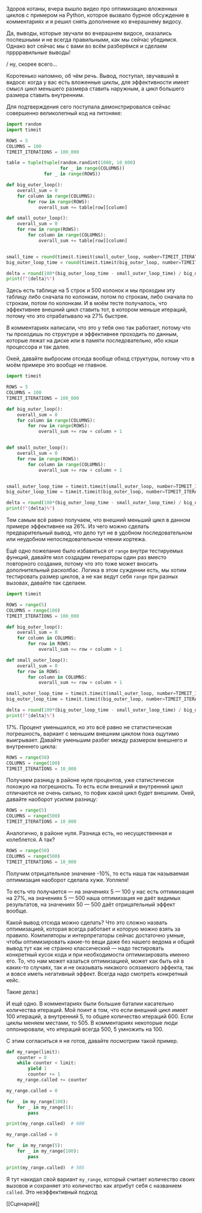Здоров котаны, вчера вышло видео про оптимизацию вложенных циклов с примером на Python, которое вызвало бурное обсуждение в комментариях и я решил снять дополнение ко вчерашнему видосу.

Да, выводы, которые звучали во вчерашнем видосе, оказались поспешными и не всегда правильными, как мы сейчас убедимся. Однако вот сейчас мы с вами во всём разберёмся и сделаем прррравильные выводы!

/ ну, скорее всего...

Коротенько напомню, об чём речь. Вывод, поступал, звучавший в видосе: когда у вас есть вложенные циклы, для эффективности имеет смысл цикл меньшего размера ставить наружным, а цикл большего размера ставить внутренним.

Для подтверждения сего поступала демонстрировался сейчас совершенно великолепный код на питоняке:

```python
import random
import timeit

ROWS = 5
COLUMNS = 100
TIMEIT_ITERATIONS = 100_000

table = tuple(tuple(random.randint(1000, 10_000)
                    for _ in range(COLUMNS))
              for _ in range(ROWS))

def big_outer_loop():
    overall_sum = 0
    for column in range(COLUMNS):
        for row in range(ROWS):
            overall_sum += table[row][column]

def small_outer_loop():
    overall_sum = 0
    for row in range(ROWS):
        for column in range(COLUMNS):
            overall_sum += table[row][column]


small_time = round(timeit.timeit(small_outer_loop, number=TIMEIT_ITERATIONS), 2)
big_outer_loop_time = round(timeit.timeit(big_outer_loop, number=TIMEIT_ITERATIONS), 2)

delta = round(100*(big_outer_loop_time - small_outer_loop_time) / big_outer_loop_time)
print(f"{delta}%")
```

Здесь есть таблице на 5 строк и 500 колонок и мы проходим эту таблицу либо сначала по колонкам, потом по строкам, либо сначала по строкам, потом по колонкам. И в моём тесте получалось, что эффективнее внешний цикл ставить тот, в котором меньше итераций, потому что это отрабатывало на 27% быстрее.

В комментариях написали, что это у тебя оно так работает, потому что ты проходишь по структуре и эффективнее проходить по данным, которые лежат на диске или в памяти последовательно, ибо кэши процессора и так далее.

Окей, давайте выбросим отсюда вообще обход структуры, потому что в моём примере это вообще не главное.

```python
import timeit

ROWS = 5
COLUMNS = 100
TIMEIT_ITERATIONS = 100_000

def big_outer_loop():
    overall_sum = 0
    for column in range(COLUMNS):
        for row in range(ROWS):
            overall_sum += row + column + 1


def small_outer_loop():
    overall_sum = 0
    for row in range(ROWS):
        for column in range(COLUMNS):
            overall_sum += row + column + 1


small_outer_loop_time = timeit.timeit(small_outer_loop, number=TIMEIT_ITERATIONS)
big_outer_loop_time = timeit.timeit(big_outer_loop, number=TIMEIT_ITERATIONS)

delta = round(100*(big_outer_loop_time - small_outer_loop_time) / big_outer_loop_time)
print(f"{delta}%")
```

Тем самым всё равно получаем, что внешний меньший цикл в данном примере эффективнее на 26%. Из чего можно сделать предварительный вывод, что дело тут не в удобном последовательном или неудобном непоследовательном чтении кортежа.

Ещё одно пожелание было избавиться от `range` внутри тестируемых функций, давайте мол создадим генераторы один раз вместо повторного создания, потому что это тоже может вносить дополнительный расколбас. Логика в этом суждении есть, мы хотим тестировать размер циклов, а не как ведут себя `range` при разных вызовах, давайте так сделаем.

```python
import timeit

ROWS = range(5)
COLUMNS = range(100)
TIMEIT_ITERATIONS = 100_000

def big_outer_loop():
    overall_sum = 0
    for column in COLUMNS:
        for row in ROWS:
            overall_sum += row + column + 1

def small_outer_loop():
    overall_sum = 0
    for row in ROWS:
        for column in COLUMNS:
            overall_sum += row + column + 1

small_outer_loop_time = timeit.timeit(small_outer_loop, number=TIMEIT_ITERATIONS)
big_outer_loop_time = timeit.timeit(big_outer_loop, number=TIMEIT_ITERATIONS)

delta = round(100*(big_outer_loop_time - small_outer_loop_time) / big_outer_loop_time)
print(f"{delta}%")
```

17%. Процент уменьшился, но это всё равно не статистическая погрешность, вариант с меньшим внешним циклом пока ощутимо выигрывает. Давайте уменьшим разбег между размером внешнего и внутреннего цикла:

```python
ROWS = range(50)
COLUMNS = range(100)
TIMEIT_ITERATIONS = 10_000
```

Получаем разницу в районе нуля процентов, уже статистически похожую на погрешность. То есть если внешний и внутренний цикл отличаются не очень сильно, то пофик какой цикл будет внешним. Окей, давайте наоборот усилим разницу:

```python
ROWS = range(5)
COLUMNS = range(500)
TIMEIT_ITERATIONS = 10_000
```

Аналогично, в районе нуля. Разница есть, но несущественная и колеблется. А так?

```python
ROWS = range(50)
COLUMNS = range(500)
TIMEIT_ITERATIONS = 10_000
```

Получим отрицательное значение -10%, то есть наша так называемая оптимизация наоборот сделала хуже. Уопляля!

То есть что получается — на значениях 5 — 100 у нас есть оптимизация на 27%, на значениях 5 — 500 наша оптимизация не даёт видимых результатов, на значениях 50 — 500 даёт отрицательный эффект вообще.

Какой вывод отсюда можно сделать? Что это сложно назвать оптимизацией, которая всегда работает и которую можно взять за правило. Компиляторы и интерпретаторы сейчас достаточно умные, чтобы оптимизировать какие-то вещи даже без нашего ведома и общий вывод тут как не странно классический — надо тестировать конкретный кусок кода и при необходимости оптимизировать именно его. То, что нам может казаться оптимизацией, может как быть ей в каких-то случаях, так и не оказывать никакого осязаемого эффекта, так и вовсе иметь негативный эффект. Всегда надо смотреть конкретный кейс.

Такие дела:)

И ещё одно. В комментариях были большие баталии касательно количества итераций. Мой поинт в том, что если внешний цикл имеет 100 итераций, а внутренний 5, то общее количество итераций 600. Если циклы меняем местами, то 505. В комментариях некоторые люди оппонировали, что итераций всегда 500, 5 умножить на 100.

С этим согласиться я не готов, давайте посмотрим такой пример.

```python
def my_range(limit):
    counter = 0
    while counter < limit:
        yield 1
        counter += 1
    my_range.called += counter

my_range.called = 0

for _ in my_range(100):
    for _ in my_range(5):
        pass

print(my_range.called)  # 600

my_range.called = 0

for _ in my_range(5):
    for _ in my_range(100):
        pass

print(my_range.called)  # 505
```

Я тут накидал свой вариант `my_range`, который считает количество своих вызовов и сохраняет это количество как атрибут себя с названием `called`. Это неэффективный подход



[[Сценарий]]